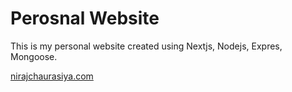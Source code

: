 # Perosnal Website

This is my personal website created using Nextjs, Nodejs, Expres, Mongoose.

[nirajchaurasiya.com](https://nirajchaurasiya.com)
